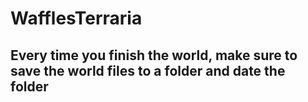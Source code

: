 # WafflesTerraria
## Every time you finish the world, make sure to save the world files to a folder and date the folder
